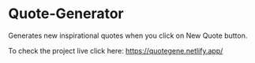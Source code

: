 # Quote-Generator

Generates new inspirational quotes when you click on New Quote button.

To check the project live click here: https://quotegene.netlify.app/
